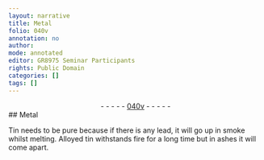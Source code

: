 ```yaml
---
layout: narrative
title: Metal
folio: 040v
annotation: no
author:
mode: annotated
editor: GR8975 Seminar Participants
rights: Public Domain
categories: []
tags: []
---
```


 <div class="folio" align="center">- - - - - <a href="http://gallica.bnf.fr/ark:/12148/btv1b10500001g/f86.image" target="_blank">040v</a> - - - - - </div>  
## Metal

 
Tin needs to be pure because if there is any lead, it will go up in smoke whilst melting. Alloyed tin withstands fire for a long time but in ashes it will come apart.
 